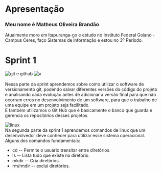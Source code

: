 # Apresentação
### Meu nome é Matheus Oliveira Brandão
Atualmente moro em Itapuranga-go e estudo no Instituto Federal Goiano -  Campus Ceres, faço Sistemas de informação e estou no 3º Período.
<br>

# Sprint 1  
![git e github](https://miro.medium.com/v2/resize:fit:256/0*xzfXdWrkrbDw7cIZ.png) ![a](https://icon-library.com/images/github-icon-png/github-icon-png-29.jpg)
<br>
<br>
Nessa parte da sprint aprendemos sobre como utilizar o software de versionamento git, podendo salvar diferentes versões do código do projeto e analisando cada evolução antes de adicionar a versão final para que não ocorram erros no desenvolvimento de um software, para que o trabalho de uma equipe em um projeto seja facilitado.<br>
E também utilizamos o Git Hub que é basicamente o banco que guarda e gerencia os repositórios desses projetos.

![linux](https://deltaengine.net/Icons/Platforms/Linux.png?width=224&height=224&scale=both)
<br>
Na segunda parte da sprint 1 aprendemos comandos de linux que um desenvolvedor deve conhecer para utilizar esse sistema operacional.
<br>
Alguns dos comandos fundamentais:
* cd -- Permite o usuário transitar entre diretórios.
* ls -- Lista tudo que existe no diretório.
* mkdir -- Cria diretórios.
* rm/rmdir -- exclui diretórios.

            


